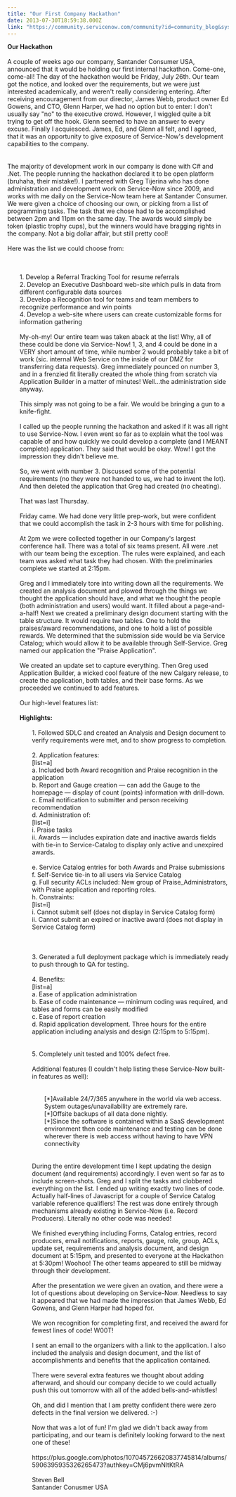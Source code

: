 ```yaml
---
title: "Our First Company Hackathon"
date: 2013-07-30T18:59:38.000Z
link: "https://community.servicenow.com/community?id=community_blog&sys_id=4b4ea6addbd0dbc01dcaf3231f96190c"
---
```

<p><strong>Our Hackathon</strong><br /><br />A couple of weeks ago our company, Santander Consumer USA, announced that it would be holding our first internal hackathon. Come-one, come-all! The day of the hackathon would be Friday, July 26th. Our team got the notice, and looked over the requirements, but we were just interested academically, and weren't really considering entering. After receiving encouragement from our director, James Webb, product owner Ed Gowens, and CTO, Glenn Harper, we had no option but to enter: I don't usually say "no" to the executive crowd. However, I wiggled quite a bit trying to get off the hook. Glenn seemed to have an answer to every excuse. Finally I acquiesced. James, Ed, and Glenn all felt, and I agreed, that it was an opportunity to give exposure of Service-Now's development capabilities to the company.<br /><!--break--><br /><br />The majority of development work in our company is done with C# and .Net. The people running the hackathon declared it to be open platform (bruhaha, their mistake!). I partnered with Greg Tijerina who has done administration and development work on Service-Now since 2009, and works with me daily on the Service-Now team here at Santander Consumer. We were given a choice of choosing our own, or picking from a list of programming tasks. The task that we chose had to be accomplished between 2pm and 11pm on the same day. The awards would simply be token (plastic trophy cups), but the winners would have bragging rights in the company. Not a big dollar affair, but still pretty cool!<br /><br />Here was the list we could choose from:<br /><br /><div style="margin-left: 2em"><br />1. Develop a Referral Tracking Tool for resume referrals<br />2. Develop an Executive Dashboard web-site which pulls in data from different configurable data sources<br />3. Develop a Recognition tool for teams and team members to recognize performance and win points<br />4. Develop a web-site where users can create customizable forms for information gathering<br /><br />My-oh-my! Our entire team was taken aback at the list! Why, all of these could be done via Service-Now! 1, 3, and 4 could be done in a VERY short amount of time, while number 2 would probably take a bit of work (sic. internal Web Service on the inside of our DMZ for transferring data requests). Greg immediately pounced on number 3, and in a frenzied fit literally created the whole thing from scratch via Application Builder in a matter of minutes! Well...the administration side anyway.<br /><br />This simply was not going to be a fair. We would be bringing a gun to a knife-fight.<br /><br />I called up the people running the hackathon and asked if it was all right to use Service-Now. I even went so far as to explain what the tool was capable of and how quickly we could develop a complete (and I MEANT complete) application. They said that would be okay. Wow! I got the impression they didn't believe me.<br /><br />So, we went with number 3. Discussed some of the potential requirements (no they were not handed to us, we had to invent the lot). And then deleted the application that Greg had created (no cheating).<br /><br />That was last Thursday.<br /><br />Friday came. We had done very little prep-work, but were confident that we could accomplish the task in 2-3 hours with time for polishing.<br /><br />At 2pm we were collected together in our Company's largest conference hall. There was a total of six teams present. All were .net with our team being the exception. The rules were explained, and each team was asked what task they had chosen. With the preliminaries complete we started at 2:15pm.<br /><br />Greg and I immediately tore into writing down all the requirements. We created an analysis document and plowed through the things we thought the application should have, and what we thought the people (both administration and users) would want. It filled about a page-and-a-half! Next we created a preliminary design document starting with the table structure. It would require two tables. One to hold the praises/award recommendations, and one to hold a list of possible rewards. We determined that the submission side would be via Service Catalog; which would allow it to be available through Self-Service. Greg named our application the "Praise Application".<br /><br />We created an update set to capture everything. Then Greg used Application Builder, a wicked cool feature of the new Calgary release, to create the application, both tables, and their base forms. As we proceeded we continued to add features.<br /><br />Our high-level features list:<br /><br /><strong>Highlights:</strong><br /><div style="margin-left: 2em"><br />1. Followed SDLC and created an Analysis and Design document to verify requirements were met, and to show progress to completion.<br /><br />2. Application features:<br /> [list=a]<br /> a. Included both Award recognition and Praise recognition in the application<br /> b. Report and Gauge creation — can add the Gauge to the homepage — display of count (points) information with drill-down.<br /> c. Email notification to submitter and person receiving recommendation<br /> d. Administration of:<br /> [list=i]<br /> i. Praise tasks<br /> ii. Awards — includes expiration date and inactive awards fields with tie-in to Service-Catalog to display only active and unexpired awards.<br /><br /> e. Service Catalog entries for both Awards and Praise submissions<br /> f. Self-Service tie-in to all users via Service Catalog<br /> g. Full security ACLs included: New group of Praise_Administrators, with Praise application and reporting roles.<br /> h. Constraints:<br /> [list=i]<br /> i. Cannot submit self (does not display in Service Catalog form)<br /> ii. Cannot submit an expired or inactive award (does not display in Service Catalog form)<br /><br /><br /><br />3. Generated a full deployment package which is immediately ready to push through to QA for testing.<br /><br />4. Benefits:<br /> [list=a]<br /> a. Ease of application administration<br /> b. Ease of code maintenance — minimum coding was required, and tables and forms can be easily modified<br /> c. Ease of report creation<br /> d. Rapid application development. Three hours for the entire application including analysis and design (2:15pm to 5:15pm).<br /><br /><br />5. Completely unit tested and 100% defect free.<br /><br />Additional features (I couldn't help listing these Service-Now built-in features as well):<br /><br /><div style="margin-left: 2em"><br />[*]Available 24/7/365 anywhere in the world via web access. System outages/unavailability are extremely rare.<br />[*]Offsite backups of all data done nightly.<br />[*]Since the software is contained within a SaaS development environment then code maintenance and testing can be done wherever there is web access without having to have VPN connectivity<br /></div><br /><br />During the entire development time I kept updating the design document (and requirements) accordingly. I even went so far as to include screen-shots. Greg and I split the tasks and clobbered everything on the list. I ended up writing exactly two lines of code. Actually half-lines of Javascript for a couple of Service Catalog variable reference qualifiers! The rest was done entirely through mechanisms already existing in Service-Now (i.e. Record Producers). Literally no other code was needed!<br /><br />We finished everything including Forms, Catalog entries, record producers, email notifications, reports, gauge, role, group, ACLs, update set, requirements and analysis document, and design document at 5:15pm, and presented to everyone at the Hackathon at 5:30pm! Woohoo! The other teams appeared to still be midway through their development.<br /><br />After the presentation we were given an ovation, and there were a lot of questions about developing on Service-Now. Needless to say it appeared that we had made the impression that James Webb, Ed Gowens, and Glenn Harper had hoped for.<br /><br />We won recognition for completing first, and received the award for fewest lines of code! W00T!<br /><br />I sent an email to the organizers with a link to the application. I also included the analysis and design document, and the list of accomplishments and benefits that the application contained.<br /><br />There were several extra features we thought about adding afterward, and should our company decide to we could actually push this out tomorrow with all of the added bells-and-whistles!<br /><br />Oh, and did I mention that I am pretty confident there were zero defects in the final version we delivered. :-)<br /><br />Now that was a lot of fun! I'm glad we didn't back away from participating, and our team is definitely looking forward to the next one of these!<br /><br />https://plus.google.com/photos/107045726620837745814/albums/5906395935326265473?authkey=CMj6pvmNltKtRA<br /><br />Steven Bell<br />Santander Conusmer USA</div></div></p>